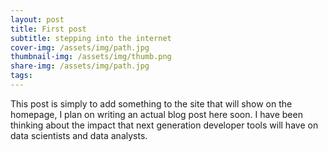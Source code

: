 ```yaml
---
layout: post
title: First post
subtitle: stepping into the internet
cover-img: /assets/img/path.jpg
thumbnail-img: /assets/img/thumb.png
share-img: /assets/img/path.jpg
tags: 
---
```


This post is simply to add something to the site that will show on the homepage, I plan on writing an actual blog post here soon. I have been thinking about the impact that next generation developer tools will have on data scientists and data analysts.